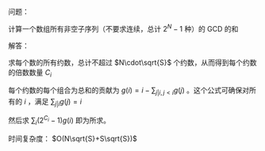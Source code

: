 问题：

计算一个数组所有非空子序列（不要求连续，总计 $2^N-1$ 种）的 GCD 的和

解答：

求每个数的所有约数，总计不超过 $N\cdot\sqrt{S}$ 个约数，从而得到每个约数的倍数数量 $C_i$

每个约数的每个组合为总和的贡献为 $g(i) = i - \sum_{j|i, j\lt i} g(j)$ 。这个公式可确保对所有的 $i$ ，满足 $\sum_{j|i}g(j) = i$

然后求 $\sum_i(2^{C_i} -1)g(i)$ 即为所求。

时间复杂度： $O(N\sqrt{S}+S\sqrt{S})$
